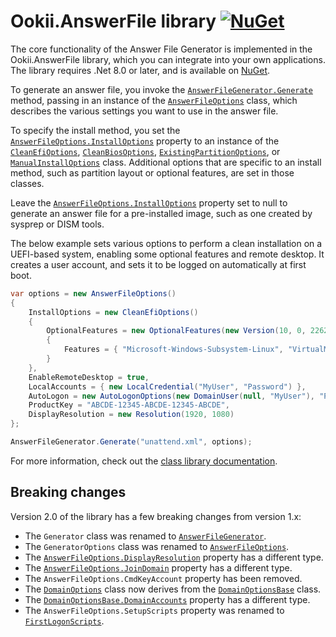# Ookii.AnswerFile library [![NuGet](https://img.shields.io/nuget/v/Ookii.AnswerFile)](https://nuget.org/packages/Ookii.AnswerFile)

The core functionality of the Answer File Generator is implemented in the Ookii.AnswerFile library,
which you can integrate into your own applications. The library requires .Net 8.0 or later, and is
available on [NuGet](https://nuget.org/packages/Ookii.AnswerFile).

To generate an answer file, you invoke the [`AnswerFileGenerator.Generate`][] method, passing in an
instance of the [`AnswerFileOptions`][] class, which describes the various settings you want to use
in the answer file.

To specify the install method, you set the [`AnswerFileOptions.InstallOptions`][] property to an
instance of the [`CleanEfiOptions`][], [`CleanBiosOptions`][], [`ExistingPartitionOptions`][], or
[`ManualInstallOptions`][] class. Additional options that are specific to an install method, such as
partition layout or optional features, are set in those classes.

Leave the [`AnswerFileOptions.InstallOptions`][] property set to null to generate an answer file for
a pre-installed image, such as one created by sysprep or DISM tools.

The below example sets various options to perform a clean installation on a UEFI-based system,
enabling some optional features and remote desktop. It creates a user account, and sets it to be
logged on automatically at first boot.

```csharp
var options = new AnswerFileOptions()
{
    InstallOptions = new CleanEfiOptions()
    {
        OptionalFeatures = new OptionalFeatures(new Version(10, 0, 22621, 1))
        {
            Features = { "Microsoft-Windows-Subsystem-Linux", "VirtualMachinePlatform" }
        }
    },
    EnableRemoteDesktop = true,
    LocalAccounts = { new LocalCredential("MyUser", "Password") },
    AutoLogon = new AutoLogonOptions(new DomainUser(null, "MyUser"), "Password"),
    ProductKey = "ABCDE-12345-ABCDE-12345-ABCDE",
    DisplayResolution = new Resolution(1920, 1080)
};

AnswerFileGenerator.Generate("unattend.xml", options);
```

For more information, check out the
[class library documentation](https://www.ookii.org/Link/GenerateAnswerFileDoc).

## Breaking changes

Version 2.0 of the library has a few breaking changes from version 1.x:

- The `Generator` class was renamed to [`AnswerFileGenerator`][].
- The `GeneratorOptions` class was renamed to [`AnswerFileOptions`][].
- The [`AnswerFileOptions.DisplayResolution`][] property has a different type.
- The [`AnswerFileOptions.JoinDomain`][] property has a different type.
- The `AnswerFileOptions.CmdKeyAccount` property has been removed.
- The [`DomainOptions`][] class now derives from the [`DomainOptionsBase`][] class.
- The [`DomainOptionsBase.DomainAccounts`][] property has a different type.
- The `AnswerFileOptions.SetupScripts` property was renamed to [`FirstLogonScripts`][].

[`AnswerFileGenerator.Generate`]: https://www.ookii.org/docs/answerfile-2.2/html/Overload_Ookii_AnswerFile_AnswerFileGenerator_Generate.htm
[`AnswerFileGenerator`]: https://www.ookii.org/docs/answerfile-2.2/html/T_Ookii_AnswerFile_AnswerFileGenerator.htm
[`AnswerFileOptions.DisplayResolution`]: https://www.ookii.org/docs/answerfile-2.2/html/P_Ookii_AnswerFile_AnswerFileOptions_DisplayResolution.htm
[`AnswerFileOptions.InstallOptions`]: https://www.ookii.org/docs/answerfile-2.2/html/P_Ookii_AnswerFile_AnswerFileOptions_InstallOptions.htm
[`AnswerFileOptions.JoinDomain`]: https://www.ookii.org/docs/answerfile-2.2/html/P_Ookii_AnswerFile_AnswerFileOptions_JoinDomain.htm
[`AnswerFileOptions`]: https://www.ookii.org/docs/answerfile-2.2/html/T_Ookii_AnswerFile_AnswerFileOptions.htm
[`CleanBiosOptions`]: https://www.ookii.org/docs/answerfile-2.2/html/T_Ookii_AnswerFile_CleanBiosOptions.htm
[`CleanEfiOptions`]: https://www.ookii.org/docs/answerfile-2.2/html/T_Ookii_AnswerFile_CleanEfiOptions.htm
[`DomainOptions`]: https://www.ookii.org/docs/answerfile-2.2/html/T_Ookii_AnswerFile_DomainOptions.htm
[`DomainOptionsBase.DomainAccounts`]: https://www.ookii.org/docs/answerfile-2.2/html/P_Ookii_AnswerFile_DomainOptionsBase_DomainAccounts.htm
[`DomainOptionsBase`]: https://www.ookii.org/docs/answerfile-2.2/html/T_Ookii_AnswerFile_DomainOptionsBase.htm
[`ExistingPartitionOptions`]: https://www.ookii.org/docs/answerfile-2.2/html/T_Ookii_AnswerFile_ExistingPartitionOptions.htm
[`FirstLogonScripts`]: https://www.ookii.org/docs/answerfile-2.2/html/P_Ookii_AnswerFile_AnswerFileOptions_FirstLogonScripts.htm
[`ManualInstallOptions`]: https://www.ookii.org/docs/answerfile-2.2/html/T_Ookii_AnswerFile_ManualInstallOptions.htm
